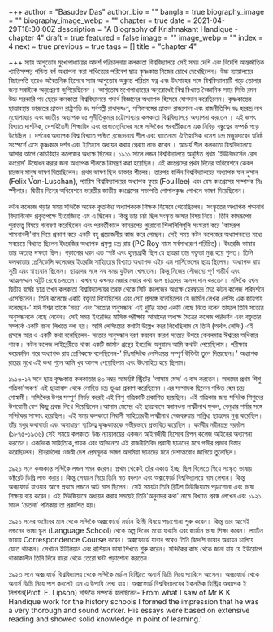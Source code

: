 +++
author = "Basudev Das"
author_bio = ""
bangla = true
biography_image = ""
biography_image_webp = ""
chapter = true
date = 2021-04-29T18:30:00Z
description = "A Biography of Krishnakant Handique - chapter 4"
draft = true
featured = false
image = ""
image_webp = ""
index = 4
next = true
previous = true
tags = []
title = "chapter 4"

+++
স্যার আশুতোষ মুখোপাধ্যায়ের আদর্শ পরিচালনায় কলকাতা বিশ্ববিদ্যালয়ে সেই সময় দেশি এবং বিদেশি আন্তর্জাতিক খ্যাতিসম্পন্ন পন্ডিত বর্গ অধ্যাপনা করা পাণ্ডিত্যের পরিবেশ ছাত্র কৃষ্ণকান্ত নিজের চোখে দেখেছিলেন। উচ্চ ন্যায়ালয়ের বিচারপতি হয়েও অবৈতনিক হিসেবে স্যার আশুতোষ অক্লান্ত পরিশ্রম যত্ন এবং উৎসাহের সঙ্গে বিশ্ববিদ্যালয়টি গড়ে তোলার জন্য সবাইকে অনুপ্রেরণা জুগিয়েছিলেন । আশুতোষ মুখোপাধ্যায়ের অনুরোধেই বিশ্ব বিখ্যাত বৈজ্ঞানিক স্যার সিভি রমন উচ্চ সরকারি পদ ছেড়ে কলকাতা বিশ্ববিদ্যালয়ে পদার্থ বিজ্ঞানের অধ্যাপক হিসেবে যোগদান করেছিলেন। কৃষ্ণকান্তের ছাত্রাবস্থায় ভারতের প্রাক্তন রাষ্ট্রপতি ডঃ সর্বপল্লী রাধাকৃষ্ণণ, পশ্চিমবঙ্গের প্রাক্তন রাজ্যপাল এবং রাজনীতিবিদ ডঃ হরেন্দ্র নাথ মুখোপাধ্যায় এবং জাতীয় অধ্যাপক ডঃ সুনীতিকুমার চট্টোপাধ্যায় কলকাতা বিশ্ববিদ্যালয়ে অধ্যাপনা করতেন । এই জগৎ বিখ্যাত দার্শনিক, দেশহিতৈষী শিক্ষাবিদ এবং ভাষাতত্ত্ববিদের সঙ্গে সন্দিকৈর পরবর্তীকালে এক নিবিড় বন্ধুত্বের সম্পর্ক গড়ে উঠেছিল । দর্শনের অধ্যাপক বিশ্ব বিখ্যাত পন্ডিত ব্রজেন্দ্রনাথ শীল এবং খ্যাতনামা ঐতিহাসিক রমেশ চন্দ্র মজুমদারের ঘনিষ্ঠ সংস্পর্শে এসে কৃষ্ণকান্ত দর্শন এবং ইতিহাস অধ্যয়ন করার প্রেরণা লাভ করেন । আচার্য শীল কলকাতা বিশ্ববিদ্যালয়ে আসার আগে কোচবিহার কলেজের অধ্যক্ষ ছিলেন। ১৯১১ সালে লন্ডন বিশ্ববিদ্যালয়ে অনুষ্ঠিত প্রথম 'ইউনিভার্সেল রেস কংগ্রেস' উদ্বোধন করার জন্য অধ্যাপক শীলকে নিমন্ত্রণ করা হয়েছিল। এই কংগ্রেসের প্রথম দিনের অধিবেশনে কেবল চারজন মানুষ ভাষণ দিয়েছিলেন। প্রথম ভাষণ ছিল ডাক্তার শীলের। তারপর বার্লিন বিশ্ববিদ্যালয়ের অধ্যাপক ফন লুসান (Felix Von-Luschan), প্যারিস বিশ্ববিদ্যালয়ের অধ্যাপক ফুয়ে (Fouillee) এবং রেস কংগ্রেসের সম্পাদক মিঃ স্পীলার। দ্বিতীয় দিনের অধিবেশনে ভারতীয় জাতীয় কংগ্রেসের সভাপতি গোপালকৃষ্ণ গোখলে ভাষণ দিয়েছিলেন।

কটন কলেজে পড়ার সময় সন্দিকৈ অনেক কৃতবিদ‍্য অধ্যাপককে শিক্ষক হিসেবে পেয়েছিলেন। সংস্কৃতের অধ্যাপক পদ্মনাথ বিদ্যাবিনোদ প্রকৃতপক্ষে ইংরেজিতে এম এ ছিলেন। কিন্তু তার চর্চা ছিল সংস্কৃত ভাষার বিষয় নিয়ে। তিনি কামরূপের পুরাতত্ত্ব বিষয়ে গবেষণা করেছিলেন এবং পরবর্তীকালে কামরূপের পুরোনো শিলালিপিগুলি সংস্করণ করে 'কামরূপ শাসনাবলী'নাম দিয়ে প্রকাশ করে একটি বহু প্রয়োজনীয় কাজ করে গেছেন। সেই সময় কটন কলেজের অধ্যাপকদের মধ্যে সবচেয়ে বিখ্যাত ছিলেন ইংরেজির অধ্যাপক প্রফুল্ল চন্দ্র রায় (PC Roy নামে সর্বসাধারণে পরিচিত)। ইংরেজি ভাষায় তার অত্যন্ত দক্ষতা ছিল। পড়ানোর ধরন এত স্পষ্ট এবং হৃদয়গ্রাহী ছিল যে ছাত্ররা তার বক্তৃতা মুগ্ধ হয়ে শুনত। তিনি কলকাতার প্রেসিডেন্সি কলেজের ইংরেজি সাহিত্যের বিখ্যাত অধ্যাপক এইচ এম পার্সিভেলের ছাত্র ছিলেন। অধ্যাপক রায় সুশ্রী এবং স্বাস্থ্যবান ছিলেন। ছাত্রদের সঙ্গে সব সময় ফুটবল খেলতেন। কিন্তু নিজের সৌজন্যে পূর্ণ গাম্ভীর্য এবং আত্মসম্মান অটুট রেখে চলতেন। কখন ও কখনও মজার মজার কথা বলে ছাত্রদের আনন্দ দান করতেন। সন্দিকৈ যখন দ্বিতীয় বর্ষের ছাত্র তখন কলকাতা বিশ্ববিদ্যালয়ের তরফ থেকে সিটি কলেজের অধ্যক্ষ হেরম্বচন্দ্র মৈত্র কটন কলেজ পরিদর্শনে এসেছিলেন। তিনি কলেজে একটি বক্তৃতা দিয়েছিলেন এবং সেই প্রসঙ্গে বলেছিলেন যে জার্মান লেখক লেসিং এক জায়গায় বলেছেন-' যদি ঈশ্বর তাকে ‘সত্য’ এবং ‘সত্যের অনুসন্ধান’ এই দুটির মধ্যে একটি বেছে নিতে বলেন তাহলে তিনি সত্যের অনুসন্ধানকে বেছে নেবেন। সেই সময় ইংরেজির মাসিক পরীক্ষায় আমাদের অধ্যক্ষ মৈত্রের কলেজ পরিদর্শন এবং বক্তৃতার সম্পর্কে একটি রচনা লিখতে বলা হয়। আমি লেসিংয়ের কথাটা উল্লেখ করে লিখেছিলাম যে তিনি (অর্থাৎ লেসিং) এই প্রসঙ্গে আর ও একটি কথা বলেছিলেন- সত্যের অনুসন্ধান বরণ করবেন কারণ সত্যের উপরে কেবলমাত্র ঈশ্বরের অধিকার থাকে। কটন কলেজ লাইব্রেরীতে থাকা একটি জার্মান গ্রন্থের ইংরেজি অনুবাদে আমি কথাটা পেয়েছিলাম। পরীক্ষার কয়েকদিন পরে অধ্যাপক রায় শ্রেণিকক্ষে বলেছিলেন-' মিঃসন্দিকৈ লেসিংয়ের সম্পূর্ণ উক্তিটা তুলে দিয়েছেন।' অধ্যাপক রায়ের মুখে এই কথা শুনে আমি খুব আনন্দ পেয়েছিলাম এবং উৎসাহিত হয়ে ছিলাম।

১৯১৬-১৭ সনে ছাত্র কৃষ্ণকান্ত কলকাতার ৪৩ নম্বর আমর্হাষ্ট স্ট্রিটের 'আসাম মেস' এ বাস করতেন। অসমের প্রথম শিশু পত্রিকা'অকণ' এই ছাত্রাবাস থেকে লোহিত চন্দ্র ভূঞা প্রকাশ করেছিলেন ।এর সম্পাদক ছিলেন পন্ডিত হেম চন্দ্র গোস্বামী। সন্দিকৈর উপর সম্পূর্ণ নির্ভর করেই এই শিশু পত্রিকাটি প্রকাশিত হয়েছিল। এই পত্রিকার জন্য সন্দিকৈ শিশুদের উপযোগী বেশ কিছু প্রবন্ধ লিখে দিয়েছিলেন।আসাম মেসের এই ছাত্রাবাসে স্বনামধন্য লক্ষ্মীনাথ ফূকন, বেনুধার শর্মার সঙ্গে সন্দিকৈর সাক্ষাৎ হয়েছিল। এই সময় কলকাতা নিবাসী সাহিত্যরথী লক্ষ্মীনাথ বেজবরুয়ার সান্নিধ্য ছাত্রদের মুগ্ধ করেছিল। তাঁর মধুর কথাবার্তা এবং অসাধারণ ব্যক্তিত্ব কৃষ্ণকান্তকে গভীরভাবে প্রভাবিত করেছিল । কর্মবীর নবীনচন্দ্র বরদলৈ (১৮৭৫-১৯৩৬) সেই সময়ে কলকাতা উচ্চ ন্যায়ালয়ের একজন আইনজীবী হিসেবে রিপন কলেজ আইনের অধ্যাপনা করতেন। একদিকে সাহিত্যিক,গায়ক এবং অভিনেতা এই রাজনীতিবিদ প্রবাসী ছাত্রদের মনে গভীর প্রভাব বিস্তার করেছিলেন। শ্রীবরদলৈর ওজস্বী দেশ প্রেমমূলক ভাষণ অসমিয়া ছাত্রদের মনে দেশাত্মবোধ জাগিয়ে তুলেছিল।

১৯২০ সনে কৃষ্ণকান্ত সন্দিকৈ লন্ডন গমন করেন। প্রথম থেকেই তাঁর একান্ত ইচ্ছা ছিল বিলেতে গিয়ে সংস্কৃত ভাষায় ডক্টরেট ডিগ্রি লাভ করার। কিন্তু সেখানে গিয়ে তিনি মত বদলান এবং অক্সফোর্ড বিশ্ববিদ্যালয়ে নাম লেখান। কিন্তু অক্সফোর্ড যাওয়ার আগে প্রথমে লন্ডনে আট মাস ছিলেন। সেই সময়টা তিনি ব্রিটিশ মিউজিয়ামে পড়াশোনা এবং ভাষা শিক্ষায় ব্যয় করেন। এই মিউজিয়ামে অধ্যয়ন করার সময়েই তিনি'অনুবাদর কথা' নামে বিখ্যাত প্রবন্ধ লেখেন এবং ১৯২১ সালে ‘চেতনা’ পত্রিকায় তা প্রকাশিত হয়।

১৯২০ সনের অক্টোবর মাস থেকে সন্দিকৈ অক্সফোর্ডে মর্ডান হিস্ট্রি বিষয়ে পড়াশোনা শুরু করেন। কিন্তু তার আগেই লন্ডনের ভাষা স্কুল (Language School) থেকে অল্প দিনের মধ্যে ফরাসি এবং জার্মান ভাষা শিক্ষা করেন। ল‍্যাটিন ভাষায় Correspondence Course করেন। অক্সফোর্ডে যাবার পরেও তিনি বিদেশি ভাষার অধ্যয়ন চালিয়ে যেতে থাকেন। সেখানে ইটালিয়ান এবং রাশিয়ান ভাষা শিখতে শুরু করেন। সন্দিকৈর কাছ থেকে জানা যায় যে ইউরোপে থাকাকালীন তিনি দিনে বারো থেকে তেরো ঘন্টা পড়াশোনা করতেন।

১৯২৩ সনে অক্সফোর্ড বিশ্ববিদ্যালয় থেকে সন্দিকৈ মর্ডান হিস্ট্রিতে অনার্স ডিগ্রি নিয়ে প্যারিসে আসেন। অক্সফোর্ড থেকে অনার্স ডিগ্রি নিয়ে পাশ করলেই এম এ উপাধি লেখা যায়। অক্সফোর্ড বিশ্ববিদ্যালয়ের ইকনমিক হিস্ট্রির অধ্যাপক ই লিপশন(Prof. E. Lipson) সন্দিকৈ সম্পর্কে বলেছিলেন-'From what I saw of Mr K K Handique work for the history schools I formed the impression that he was a very thorough and sound worker. His essays were based on extensive reading and showed solid knowledge in point of learning.'